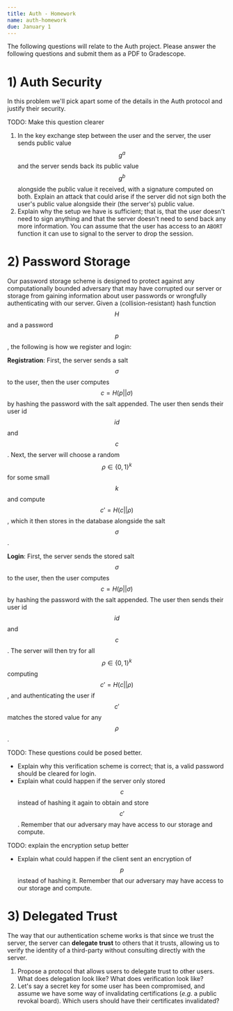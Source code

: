 ```yaml
---
title: Auth - Homework
name: auth-homework
due: January 1 
---
```


The following questions will relate to the Auth project. Please answer the following questions and submit them as a PDF to Gradescope.

# 1) Auth Security

In this problem we'll pick apart some of the details in the Auth protocol and justify their security.

TODO: Make this question clearer

1) In the key exchange step between the user and the server, the user sends public value $$g^a$$ and the server sends back its public value $$g^b$$ alongside the public value it received, with a signature computed on both. Explain an attack that could arise if the server did not sign both the user's public value alongside their (the server's) public value.
2) Explain why the setup we have is sufficient; that is, that the user doesn't need to sign anything and that the server doesn't need to send back any more information. You can assume that the user has access to an `ABORT` function it can use to signal to the server to drop the session.

# 2) Password Storage

Our password storage scheme is designed to protect against any computationally bounded adversary that may have corrupted our server or storage from gaining information about user passwords or wrongfully authenticating with our server. Given a (collision-resistant) hash function $$H$$ and a password $$p$$, the following is how we register and login:

**Registration**: First, the server sends a salt $$\sigma$$ to the user, then the user computes $$c = H(p || \sigma)$$ by hashing the password with the salt appended. The user then sends their user id $$id$$ and $$c$$. Next, the server will choose a random $$\rho \in \{0, 1\}^k$$ for some small $$k$$ and compute $$c' = H(c || \rho)$$, which it then stores in the database alongside the salt $$\sigma$$.

**Login**: First, the server sends the stored salt $$\sigma$$ to the user, then the user computes $$c = H(p || \sigma)$$ by hashing the password with the salt appended. The user then sends their user id $$id$$ and $$c$$. The server will then try for all $$\rho \in \{0, 1\}^k$$ computing $$c' = H(c || \rho)$$, and authenticating the user if $$c'$$ matches the stored value for any $$\rho$$.

TODO: These questions could be posed better.
- Explain why this verification scheme is correct; that is, a valid password should be cleared for login.
- Explain what could happen if the server only stored $$c$$ instead of hashing it again to obtain and store $$c'$$. Remember that our adversary may have access to our storage and compute.

TODO: explain the encryption setup better
- Explain what could happen if the client sent an encryption of $$p$$ instead of hashing it. Remember that our adversary may have access to our storage and compute.

# 3) Delegated Trust

The way that our authentication scheme works is that since we trust the server, the server can **delegate trust** to others that it trusts, allowing us to verify the identity of a third-party without consulting directly with the server. 

1) Propose a protocol that allows users to delegate trust to other users. What does delegation look like? What does verification look like?
2) Let's say a secret key for some user has been compromised, and assume we have some way of invalidating certifications (*e.g.* a public revokal board). Which users should have their certificates invalidated?

